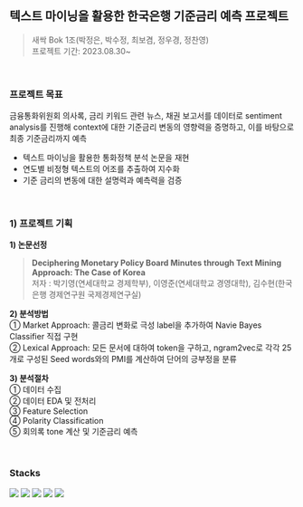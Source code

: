 ## 텍스트 마이닝을 활용한 한국은행 기준금리 예측 프로젝트
> 새싹 Bok 1조(박정은, 박수정, 최보겸, 정우경, 정찬영)   
프로젝트 기간: 2023.08.30~
<br/>

### 프로젝트 목표
금융통화위원회 의사록, 금리 키워드 관련 뉴스, 채권 보고서를 데이터로 sentiment analysis를 진행해 context에 대한 기준금리 변동의 영향력을 증명하고, 이를 바탕으로 최종 기준금리까지 예측

- 텍스트 마이닝을 활용한 통화정책 분석 논문을 재현   
- 연도별 비정형 텍스트의 어조를 추출하여 지수화   
- 기준 금리의 변동에 대한 설명력과 예측력을 검증   
<br/>

### 1) 프로젝트 기획
**1) 논문선정**   
   > **Deciphering Monetary Policy Board Minutes through Text Mining Approach: The Case of Korea**  
저자 : 박기영(연세대학교 경제학부), 이영준(연세대학교 경영대학), 김수현(한국은행 경제연구원 국제경제연구실)

**2) 분석방법**   
   ① Market Approach: 콜금리 변화로 극성 label을 추가하여 Navie Bayes Classifier 직접 구현   
   ② Lexical Approach: 모든 문서에 대하여 token을 구하고, ngram2vec로 각각 25개로 구성된 Seed words와의 PMI를 계산하여 단어의 긍부정을 분류

**3) 분석절차**   
   ① 데이터 수집   
   ② 데이터 EDA 및 전처리   
   ③ Feature Selection   
   ④ Polarity Classification   
   ⑤ 회의록 tone 계산 및 기준금리 예측   

   
<br/>

### Stacks
<img src="https://img.shields.io/badge/Python-3776AB?style=for-the-badge&logo=Python&logoColor=white"> <img src="https://img.shields.io/badge/GitHub-181717?style=for-the-badge&logo=GitHub&logoColor=white">
<img src="https://img.shields.io/badge/Notion-000000?style=for-the-badge&logo=Notion&logoColor=white"> <img src="https://img.shields.io/badge/visualstudiocode-007ACC?style=for-the-badge&logo=visualstudiocode&logoColor=white"> <img src="https://img.shields.io/badge/googlecolab-F9AB00?style=for-the-badge&logo=googlecolab&logoColor=white"> 
<br/>
<br/>
